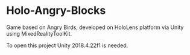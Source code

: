 # Holo-Angry-Blocks
Game based on Angry Birds, developed on HoloLens platform via Unity using MixedRealityToolKit.

To open this project Unity 2018.4.22f1 is needed.
